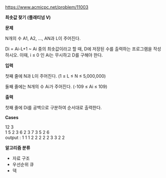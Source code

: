 https://www.acmicpc.net/problem/11003

**최솟값 찾기 (플래티넘 V)**

**문제**

N개의 수 A1, A2, ..., AN과 L이 주어진다.

Di = Ai-L+1 ~ Ai 중의 최솟값이라고 할 때, D에 저장된 수를 출력하는 프로그램을 작성하시오. 이때, i ≤ 0 인 Ai는 무시하고 D를 구해야 한다.

**입력**

첫째 줄에 N과 L이 주어진다. (1 ≤ L ≤ N ≤ 5,000,000)

둘째 줄에는 N개의 수 Ai가 주어진다. (-109 ≤ Ai ≤ 109)

**출력**

첫째 줄에 Di를 공백으로 구분하여 순서대로 출력한다.

**Cases**

12 3<br>
1 5 2 3 6 2 3 7 3 5 2 6<br>
output : 1 1 1 2 2 2 2 2 3 3 2 2

**알고리즘 분류**

- 자료 구조
- 우선순위 큐
- 덱
